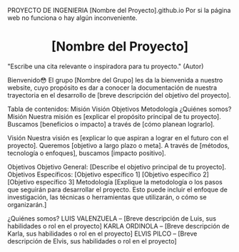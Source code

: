 PROYECTO DE INGENIERIA
[Nombre del Proyecto].github.io
Por si la página web no funciona o hay algún inconveniente.

<h1 align="center">[Nombre del Proyecto]</h1>
"Escribe una cita relevante o inspiradora para tu proyecto." (Autor)


Bienvenido😳
El grupo [Nombre del Grupo] les da la bienvenida a nuestro website, cuyo propósito es dar a conocer la documentación de nuestra trayectoria en el desarrollo de [breve descripción del objetivo del proyecto].

Tabla de contenidos:
Misión
Visión
Objetivos
Metodología
¿Quiénes somos?
Misión
Nuestra misión es [explicar el propósito principal de tu proyecto]. Buscamos [beneficios o impacto] a través de [cómo planean lograrlo].

Visión
Nuestra visión es [explicar lo que aspiran a lograr en el futuro con el proyecto]. Queremos [objetivo a largo plazo o meta]. A través de [métodos, tecnología o enfoques], buscamos [impacto positivo].

Objetivos
Objetivo General: [Describe el objetivo principal de tu proyecto].
Objetivos Específicos:
[Objetivo específico 1]
[Objetivo específico 2]
[Objetivo específico 3]
Metodología
[Explique la metodología o los pasos que seguirán para desarrollar el proyecto. Esto puede incluir el enfoque de investigación, las técnicas o herramientas que utilizarán, o cómo se organizarán.]

¿Quiénes somos?
LUIS VALENZUELA – [Breve descripción de Luis, sus habilidades o rol en el proyecto]
KARLA ORDINOLA – [Breve descripción de Karla, sus habilidades o rol en el proyecto]
ELVIS PILCO – [Breve descripción de Elvis, sus habilidades o rol en el proyecto]

